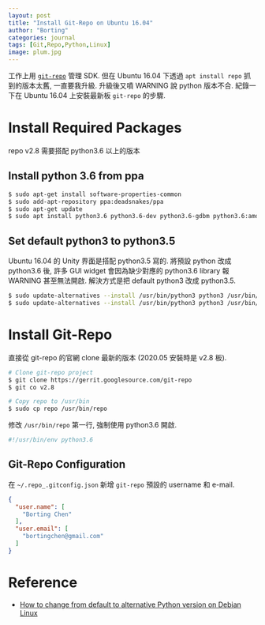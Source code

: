 ```yaml
---
layout: post
title: "Install Git-Repo on Ubuntu 16.04"
author: "Borting"
categories: journal
tags: [Git,Repo,Python,Linux]
image: plum.jpg
---
```


工作上用 [`git-repo`](https://gerrit.googlesource.com/git-repo/+/refs/heads/master/README.md) 管理 SDK.
但在 Ubuntu 16.04 下透過 `apt install repo` 抓到的版本太舊, 一直要我升級.
升級後又噴 WARNING 說 python 版本不合.
紀錄一下在 Ubuntu 16.04 上安裝最新板 `git-repo` 的步驟.

# Install Required Packages

repo v2.8 需要搭配 python3.6 以上的版本

## Install python 3.6 from ppa

```bash
$ sudo apt-get install software-properties-common
$ sudo add-apt-repository ppa:deadsnakes/ppa
$ sudo apt-get update
$ sudo apt install python3.6 python3.6-dev python3.6-gdbm python3.6:amd64 python3.6-dev:amd64
```

## Set default python3 to python3.5

Ubuntu 16.04 的 Unity 界面是搭配 python3.5 寫的.
將預設 python 改成 python3.6 後, 許多 GUI widget 會因為缺少對應的 python3.6 library 報 WARNING 甚至無法開啟.
解決方式是把 default python3 改成 python3.5.
```bash
$ sudo update-alternatives --install /usr/bin/python3 python3 /usr/bin/python3.6 1
$ sudo update-alternatives --install /usr/bin/python3 python3 /usr/bin/python3.5 2
```

# Install Git-Repo

直接從 git-repo 的官網 clone 最新的版本 (2020.05 安裝時是 v2.8 板).
```bash
# Clone git-repo project
$ git clone https://gerrit.googlesource.com/git-repo
$ git co v2.8

# Copy repo to /usr/bin
$ sudo cp repo /usr/bin/repo
```

修改 `/usr/bin/repo` 第一行, 強制使用 python3.6 開啟.
```python
#!/usr/bin/env python3.6
```

## Git-Repo Configuration

在 `~/.repo_.gitconfig.json` 新增 `git-repo` 預設的 username 和 e-mail.
```json
{
  "user.name": [
    "Borting Chen"
  ],
  "user.email": [
    "bortingchen@gmail.com"
  ]
}
```

# Reference

* [How to change from default to alternative Python version on Debian Linux](https://linuxconfig.org/how-to-change-from-default-to-alternative-python-version-on-debian-linux)
